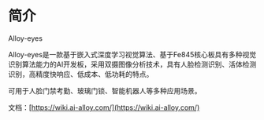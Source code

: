 # 简介

Alloy-eyes

Alloy-eyes是一款基于嵌入式深度学习视觉算法、基于Fe845核心板具有多种视觉识别算法能力的AI开发板，采用双摄图像分析技术，具有人脸检测识别、活体检测识别，高精度快响应、低成本、低功耗的特点。

可用于人脸门禁考勤、玻璃门锁、智能机器人等多种应用场景。

文档：[https://wiki.ai-alloy.com/](https://wiki.ai-alloy.com/)



